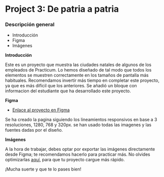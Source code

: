 # Project 3: De patria a patria
### Descripción general    
* Introducción  
* Figma  
* Imágenes  
  
**Introducción**    
  
Este es un proyecto que muestra las ciudades natales de algunos de los empleados de Practicum. Lo hemos diseñado de tal modo que todos los elementos se muestren correctamente en los tamaños de pantalla más habituales. Recomendamos invertir más tiempo en completar este proyecto, ya que es más difícil que los anteriores.
Se añadió un bloque con informacion del estudiante que ha desarrollado este proyecto. 
  
**Figma**  
  
* [Enlace al proyecto en Figma](https://www.figma.com/file/ZW8wxTYTZH2czTTfDMVHWq/WEB%2C-Sprint-3-%3A-De-patria-a-patria-%7C-desktop-%2B-mobile?node-id=0%3A1)  

Se ha creado la pagina siguiendo los lineamientos responsivos en base a 3 resoluciones, 1280, 768 y 320px.
se han usado todas las imagenes y las fuentes dadas por el diseño.
  
**Imágenes**  
  
A la hora de trabajar, debes optar por exportar las imágenes directamente desde Figma; te recomendamos hacerlo para practicar más. No olvides optimizarlas [aquí](https://tinypng.com/), para que tu proyecto cargue más rápido.   
  
¡Mucha suerte y que te lo pases bien! 
